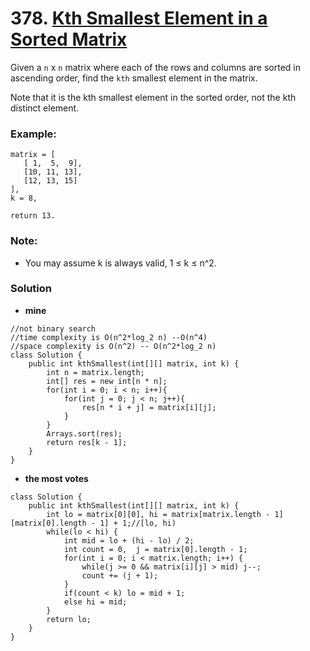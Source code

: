 # 378. [Kth Smallest Element in a Sorted Matrix](https://leetcode.com/problems/kth-smallest-element-in-a-sorted-matrix/description/)
Given a `n` x `n` matrix where each of the rows and columns are sorted in ascending order, find the `kth` smallest element in the matrix.

Note that it is the kth smallest element in the sorted order, not the kth distinct element.

### Example:
    matrix = [
       [ 1,  5,  9],
       [10, 11, 13],
       [12, 13, 15]
    ],
    k = 8,

    return 13.
### Note: 
* You may assume k is always valid, 1 ≤ k ≤ n^2.

### Solution

* **mine**
```
//not binary search  
//time complexity is O(n^2*log_2 n) --O(n^4)
//space complexity is O(n^2) -- O(n^2*log_2 n)
class Solution {
    public int kthSmallest(int[][] matrix, int k) {
        int n = matrix.length;
        int[] res = new int[n * n];
        for(int i = 0; i < n; i++){
            for(int j = 0; j < n; j++){
                res[n * i + j] = matrix[i][j];
            }
        }
        Arrays.sort(res);
        return res[k - 1];
    }
}
```

* **the most votes**
```
class Solution {
    public int kthSmallest(int[][] matrix, int k) {
        int lo = matrix[0][0], hi = matrix[matrix.length - 1][matrix[0].length - 1] + 1;//[lo, hi)
        while(lo < hi) {
            int mid = lo + (hi - lo) / 2;
            int count = 0,  j = matrix[0].length - 1;
            for(int i = 0; i < matrix.length; i++) {
                while(j >= 0 && matrix[i][j] > mid) j--;
                count += (j + 1);
            }
            if(count < k) lo = mid + 1;
            else hi = mid;
        }
        return lo;
    }
}
```
